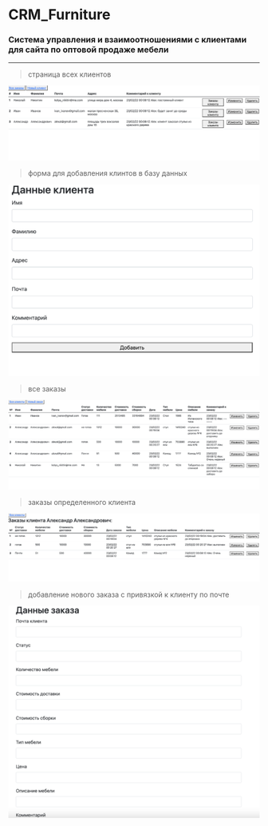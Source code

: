 # CRM_Furniture

### Система управления и взаимоотношениями с клиентами для сайта по оптовой продаже мебели

<hr/>

> страница всех клиентов

![first](assets/1.png)

> форма для добавления клинтов в базу данных

![second](assets/2.png)

> все заказы

![third](assets/3.png)

> заказы определенного клиента

![four](assets/4.png)

> добавление нового заказа с привязкой к клиенту по почте

![five](assets/5.png)
